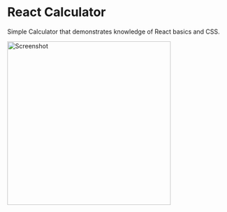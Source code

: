 # React Calculator

Simple Calculator that demonstrates knowledge of React basics and CSS.

<img width="374" alt="Screenshot" src="https://github.com/TG721/React_Calculator/assets/85778941/c823986e-2e85-4f60-a2a0-05c2adc63a13">


